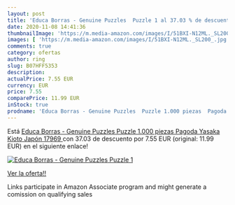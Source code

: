 ```yaml
---
layout: post
title: 'Educa Borras - Genuine Puzzles  Puzzle 1 al 37.03 % de descuento'
date: 2020-11-08 14:41:36
thumbnailImage: 'https://m.media-amazon.com/images/I/51BXI-N12ML._SL200_.jpg'
images: [ 'https://m.media-amazon.com/images/I/51BXI-N12ML._SL200_.jpg' ]
comments: true
category: ofertas
author: ring
slug: B07HFF5353
description:
actualPrice: 7.55 EUR
currency: EUR
price: 7.55
comparePrice: 11.99 EUR
inStock: true
prodname: 'Educa Borras - Genuine Puzzles  Puzzle 1.000 piezas  Pagoda Yasaka  Kioto  Japón  17969 '
---
```


Está [Educa Borras - Genuine Puzzles  Puzzle 1.000 piezas  Pagoda Yasaka  Kioto  Japón  17969 ](https://www.amazon.es/dp/B07HFF5353/?tag=tolees-21) con 37.03 de descuento por 7.55 EUR (original: 11.99 EUR) en el siguiente enlace!

[![Educa Borras - Genuine Puzzles  Puzzle 1](https://m.media-amazon.com/images/I/51BXI-N12ML._SL200_.jpg)](https://www.amazon.es/dp/B07HFF5353/?tag=tolees-21)

[Ver la oferta!!](https://www.amazon.es/dp/B07HFF5353/?tag=tolees-21)

Links participate in Amazon Associate program and might generate a comission on qualifying sales


